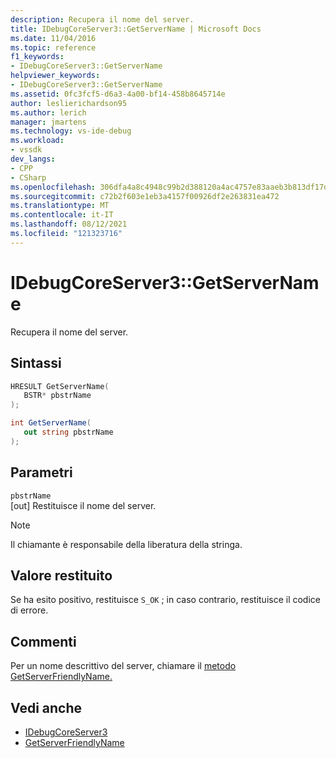 ```yaml
---
description: Recupera il nome del server.
title: IDebugCoreServer3::GetServerName | Microsoft Docs
ms.date: 11/04/2016
ms.topic: reference
f1_keywords:
- IDebugCoreServer3::GetServerName
helpviewer_keywords:
- IDebugCoreServer3::GetServerName
ms.assetid: 0fc3fcf5-d6a3-4a00-bf14-458b8645714e
author: leslierichardson95
ms.author: lerich
manager: jmartens
ms.technology: vs-ide-debug
ms.workload:
- vssdk
dev_langs:
- CPP
- CSharp
ms.openlocfilehash: 306dfa4a8c4948c99b2d388120a4ac4757e83aaeb3b813df17d3bb9a0cc0ea10
ms.sourcegitcommit: c72b2f603e1eb3a4157f00926df2e263831ea472
ms.translationtype: MT
ms.contentlocale: it-IT
ms.lasthandoff: 08/12/2021
ms.locfileid: "121323716"
---
```

# <a name="idebugcoreserver3getservername"></a>IDebugCoreServer3::GetServerName
Recupera il nome del server.

## <a name="syntax"></a>Sintassi

```cpp
HRESULT GetServerName(
   BSTR* pbstrName
);
```

```csharp
int GetServerName(
   out string pbstrName
);
```

## <a name="parameters"></a>Parametri
`pbstrName`\
[out] Restituisce il nome del server.

> [!NOTE]
> Il chiamante è responsabile della liberatura della stringa.

## <a name="return-value"></a>Valore restituito
 Se ha esito positivo, restituisce `S_OK` ; in caso contrario, restituisce il codice di errore.

## <a name="remarks"></a>Commenti
 Per un nome descrittivo del server, chiamare il [metodo GetServerFriendlyName.](../../../extensibility/debugger/reference/idebugcoreserver3-getserverfriendlyname.md)

## <a name="see-also"></a>Vedi anche
- [IDebugCoreServer3](../../../extensibility/debugger/reference/idebugcoreserver3.md)
- [GetServerFriendlyName](../../../extensibility/debugger/reference/idebugcoreserver3-getserverfriendlyname.md)

